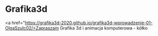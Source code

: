 # Grafika3d
<a href="https://grafika3d-2020.github.io/grafika3d-wprowadzenie-01-OlgaSzulc02/>Zapraszam</a>
Grafika 3d i animacja komputerowa - kółko
